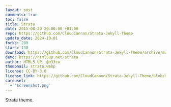 ```yaml
---
layout: post
comments: true
toc: false
title: Strata
date: 2015-08-20 20:00:00 +01:00
repo: https://github.com/CloudCannon/Strata-Jekyll-Theme
update_date: 2024-10-01
forks: 209
stars: 138
download: https://github.com/CloudCannon/Strata-Jekyll-Theme/archive/master.zip
demo: https://html5up.net/strata
author: HTML5 UP, @n33co
thumbnail: strata.webp
license: CC-BY-3.0
license_link: https://github.com/CloudCannon/Strata-Jekyll-Theme/blob/master/LICENSE.txt
carousel:
  - 'screenshot.png'
---
```


Strata theme.
